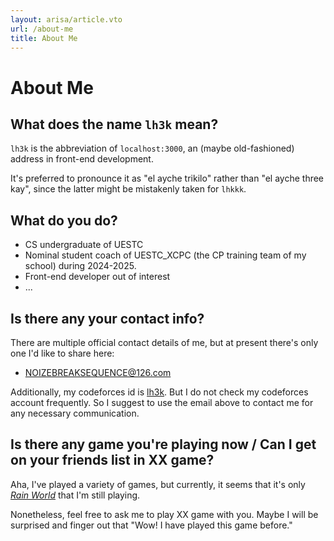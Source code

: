 ```yaml
---
layout: arisa/article.vto
url: /about-me
title: About Me
---
```


# About Me

## What does the name <code class="mx-1">lh3k</code> mean?

`lh3k` is the abbreviation of `localhost:3000`, an (maybe old-fashioned) address in front-end development.

It's preferred to pronounce it as "el ayche trikilo" rather than "el ayche three kay", since the latter might be mistakenly taken for `lhkkk`.

## What do you do?

- CS undergraduate of UESTC
- Nominal student coach of UESTC_XCPC (the CP training team of my school) during 2024-2025.
- Front-end developer out of interest
- ... 

## Is there any your contact info?

There are multiple official contact details of me, but at present there's only one I'd like to share here:

- <NOIZEBREAKSEQUENCE@126.com>

Additionally, my codeforces id is [lh3k](https://codeforces.com/profile/lh3k). But I do not check my codeforces account frequently. So I suggest to use the email above to contact me for any necessary communication.

## Is there any game you're playing now / Can I get on your friends list in XX game?

Aha, I've played a variety of games, but currently, it seems that it's only [*Rain World*](https://store.steampowered.com/app/312520) that I'm still playing.

Nonetheless, feel free to ask me to play XX game with you. Maybe I will be surprised and finger out that "Wow! I have played this game before."
